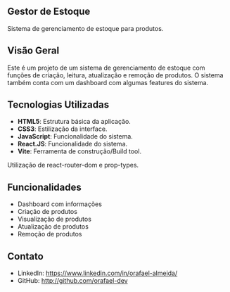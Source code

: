 ## Gestor de Estoque

Sistema de gerenciamento de estoque para produtos.

## Visão Geral

Este é um projeto de um sistema de gerenciamento de estoque com funções de criação, leitura, atualização e remoção de produtos.
O sistema também conta com um dashboard com algumas features do sistema.

## Tecnologias Utilizadas

- **HTML5**: Estrutura básica da aplicação.
- **CSS3**: Estilização da interface.
- **JavaScript**: Funcionalidade do sistema.
- **React.JS**: Funcionalidade do sistema.
- **Vite**: Ferramenta de construção/Build tool.

Utilização de react-router-dom e prop-types.

## Funcionalidades

- Dashboard com informações
- Criação de produtos
- Visualização de produtos
- Atualização de produtos
- Remoção de produtos

## Contato

- LinkedIn: https://www.linkedin.com/in/orafael-almeida/
- GitHub: http://github.com/orafael-dev
